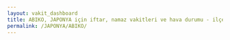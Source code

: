 ```yaml
---
layout: vakit_dashboard
title: ABIKO, JAPONYA için iftar, namaz vakitleri ve hava durumu - ilçe/eyalet seç
permalink: /JAPONYA/ABIKO/
---
```


<script type="text/javascript">
  var GLOBAL_COUNTRY = 'JAPONYA';
  var GLOBAL_CITY = 'ABIKO';
  var GLOBAL_STATE = '';
  var lat = 72;
  var lon = 21;
</script>
